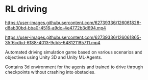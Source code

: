 # RL driving



https://user-images.githubusercontent.com/62739336/126061828-d8ab30bd-bba0-4516-a9dc-4e4772b3d694.mp4



https://user-images.githubusercontent.com/62739336/126061865-35f6cdbd-6188-4013-9db5-648121185711.mp4


Automated driving simulation game based on various scenarios and objectives using Unity 3D and 
Unity ML-Agents.


Contains 3d environment for the agents and trained to drive through checkpoints without crashing into obstacles.

